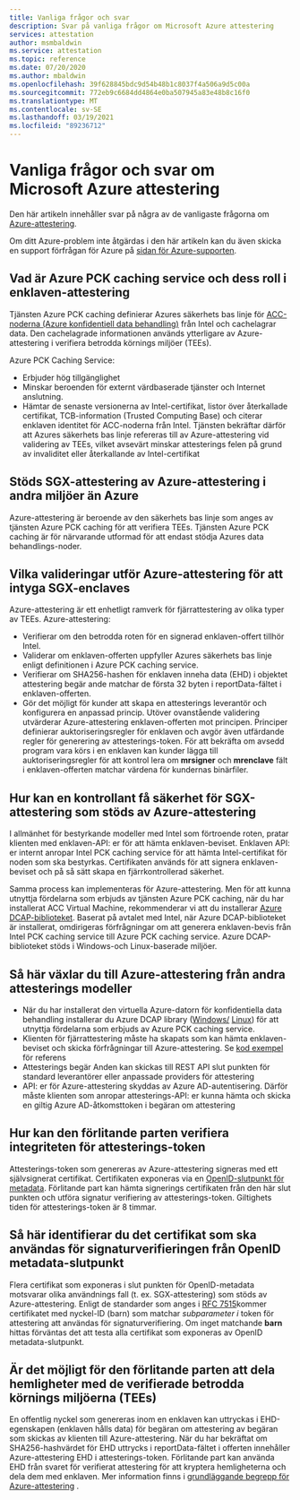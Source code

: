 ```yaml
---
title: Vanliga frågor och svar
description: Svar på vanliga frågor om Microsoft Azure attestering
services: attestation
author: msmbaldwin
ms.service: attestation
ms.topic: reference
ms.date: 07/20/2020
ms.author: mbaldwin
ms.openlocfilehash: 39f628845bdc9d54b48b1c8037f4a506a9d5c00a
ms.sourcegitcommit: 772eb9c6684dd4864e0ba507945a83e48b8c16f0
ms.translationtype: MT
ms.contentlocale: sv-SE
ms.lasthandoff: 03/19/2021
ms.locfileid: "89236712"
---
```

# <a name="frequently-asked-questions-for-microsoft-azure-attestation"></a>Vanliga frågor och svar om Microsoft Azure attestering

Den här artikeln innehåller svar på några av de vanligaste frågorna om [Azure-attestering](overview.md).

Om ditt Azure-problem inte åtgärdas i den här artikeln kan du även skicka en support förfrågan för Azure på [sidan för Azure-supporten](https://azure.microsoft.com/support/options/).

## <a name="what-is-azure-pck-caching-service-and-its-role-in-enclave-attestation"></a>Vad är Azure PCK caching service och dess roll i enklaven-attestering

Tjänsten Azure PCK caching definierar Azures säkerhets bas linje för [ACC-noderna (Azure konfidentiell data behandling)](../confidential-computing/overview.md) från Intel och cachelagrar data. Den cachelagrade informationen används ytterligare av Azure-attestering i verifiera betrodda körnings miljöer (TEEs).  

Azure PCK Caching Service:
   - Erbjuder hög tillgänglighet 
   - Minskar beroenden för externt värdbaserade tjänster och Internet anslutning.
   - Hämtar de senaste versionerna av Intel-certifikat, listor över återkallade certifikat, TCB-information (Trusted Computing Base) och citerar enklaven identitet för ACC-noderna från Intel. Tjänsten bekräftar därför att Azures säkerhets bas linje refereras till av Azure-attestering vid validering av TEEs, vilket avsevärt minskar attesterings felen på grund av invaliditet eller återkallande av Intel-certifikat  

## <a name="is-sgx-attestation-supported-by-azure-attestation-in-non-azure-environments"></a>Stöds SGX-attestering av Azure-attestering i andra miljöer än Azure

Azure-attestering är beroende av den säkerhets bas linje som anges av tjänsten Azure PCK caching för att verifiera TEEs. Tjänsten Azure PCK caching är för närvarande utformad för att endast stödja Azures data behandlings-noder. 

## <a name="what-validations-does-azure-attestation-perform-for-attesting-sgx-enclaves"></a>Vilka valideringar utför Azure-attestering för att intyga SGX-enclaves

Azure-attestering är ett enhetligt ramverk för fjärrattestering av olika typer av TEEs. Azure-attestering:

   - Verifierar om den betrodda roten för en signerad enklaven-offert tillhör Intel.
   - Validerar om enklaven-offerten uppfyller Azures säkerhets bas linje enligt definitionen i Azure PCK caching service.
   - Verifierar om SHA256-hashen för enklaven inneha data (EHD) i objektet attestering begär ande matchar de första 32 byten i reportData-fältet i enklaven-offerten.
   - Gör det möjligt för kunder att skapa en attesterings leverantör och konfigurera en anpassad princip. Utöver ovanstående validering utvärderar Azure-attestering enklaven-offerten mot principen. Principer definierar auktoriseringsregler för enklaven och avgör även utfärdande regler för generering av attesterings-token. För att bekräfta om avsedd program vara körs i en enklaven kan kunder lägga till auktoriseringsregler för att kontrol lera om **mrsigner** och **mrenclave** fält i enklaven-offerten matchar värdena för kundernas binärfiler.

## <a name="how-can-a-verifier-obtain-the-collateral-for-sgx-attestation-supported-by-azure-attestation"></a>Hur kan en kontrollant få säkerhet för SGX-attestering som stöds av Azure-attestering

I allmänhet för bestyrkande modeller med Intel som förtroende roten, pratar klienten med enklaven-API: er för att hämta enklaven-beviset. Enklaven API: er internt anropar Intel PCK caching service för att hämta Intel-certifikat för noden som ska bestyrkas. Certifikaten används för att signera enklaven-beviset och på så sätt skapa en fjärrkontrollerad säkerhet.  

Samma process kan implementeras för Azure-attestering. Men för att kunna utnyttja fördelarna som erbjuds av tjänsten Azure PCK caching, när du har installerat ACC Virtual Machine, rekommenderar vi att du installerar [Azure DCAP-biblioteket](https://www.nuget.org/packages/Microsoft.Azure.DCAP). Baserat på avtalet med Intel, när Azure DCAP-biblioteket är installerat, omdirigeras förfrågningar om att generera enklaven-bevis från Intel PCK caching service till Azure PCK caching service. Azure DCAP-biblioteket stöds i Windows-och Linux-baserade miljöer.

## <a name="how-to-shift-to-azure-attestation-from-other-attestation-models"></a>Så här växlar du till Azure-attestering från andra attesterings modeller

- När du har installerat den virtuella Azure-datorn för konfidentiella data behandling installerar du Azure DCAP library ([Windows/](https://www.nuget.org/packages/Microsoft.Azure.DCAP/) [Linux](https://packages.microsoft.com/ubuntu/18.04/prod/pool/main/a/az-dcap-client/)) för att utnyttja fördelarna som erbjuds av Azure PCK caching service.
- Klienten för fjärrattestering måste ha skapats som kan hämta enklaven-beviset och skicka förfrågningar till Azure-attestering. Se [kod exempel](/samples/browse/?expanded=azure&terms=attestation) för referens 
- Attesterings begär Anden kan skickas till REST API slut punkten för standard leverantörer eller anpassade providers för attestering 
- API: er för Azure-attestering skyddas av Azure AD-autentisering. Därför måste klienten som anropar attesterings-API: er kunna hämta och skicka en giltig Azure AD-åtkomsttoken i begäran om attestering 

## <a name="how-can-the-relying-party-verify-the-integrity-of-attestation-token"></a>Hur kan den förlitande parten verifiera integriteten för attesterings-token

Attesterings-token som genereras av Azure-attestering signeras med ett självsignerat certifikat. Certifikaten exponeras via en [OpenID-slutpunkt för metadata](/rest/api/attestation/metadataconfiguration/get). Förlitande part kan hämta signerings certifikaten från den här slut punkten och utföra signatur verifiering av attesterings-token. Giltighets tiden för attesterings-token är 8 timmar. 

## <a name="how-to-identify-the-certificate-to-be-used-for-signature-verification-from-the-openid-metadata-endpoint"></a>Så här identifierar du det certifikat som ska användas för signaturverifieringen från OpenID metadata-slutpunkt

Flera certifikat som exponeras i slut punkten för OpenID-metadata motsvarar olika användnings fall (t. ex. SGX-attestering) som stöds av Azure-attestering. Enligt de standarder som anges i [RFC 7515](https://tools.ietf.org/html/rfc7515)kommer certifikatet med nyckel-ID (barn) som matchar *subparameter i* token för attestering att användas för signaturverifiering. Om inget matchande **barn** hittas förväntas det att testa alla certifikat som exponeras av OpenID metadata-slutpunkt.

## <a name="is-it-possible-for-the-relying-party-to-share-secrets-with-the-validated-trusted-execution-environments-tees"></a>Är det möjligt för den förlitande parten att dela hemligheter med de verifierade betrodda körnings miljöerna (TEEs)

En offentlig nyckel som genereras inom en enklaven kan uttryckas i EHD-egenskapen (enklaven hålls data) för begäran om attestering av begäran som skickas av klienten till Azure-attestering. När du har bekräftat om SHA256-hashvärdet för EHD uttrycks i reportData-fältet i offerten innehåller Azure-attestering EHD i attesterings-token. Förlitande part kan använda EHD från svaret för verifierat attestering för att kryptera hemligheterna och dela dem med enklaven. Mer information finns i [grundläggande begrepp för Azure-attestering](basic-concepts.md) .
